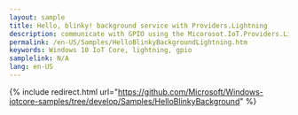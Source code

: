 ```yaml
---
layout: sample
title: Hello, blinky! background service with Providers.Lightning
description: communicate with GPIO using the Micorosot.IoT.Providers.Lightning.I2cProvider
permalink: /en-US/Samples/HelloBlinkyBackgroundLightning.htm
keywords: Windows 10 IoT Core, lightning, gpio
samplelink: N/A
lang: en-US
---
```

{% include redirect.html url="https://github.com/Microsoft/Windows-iotcore-samples/tree/develop/Samples/HelloBlinkyBackground" %}
